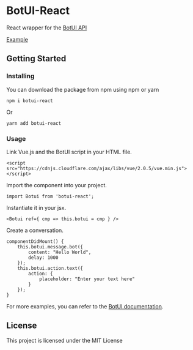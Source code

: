 # BotUI-React

React wrapper for the [BotUI API](https://botui.org)

[Example](https://gabrielcolson.github.io/botui-react/)

## Getting Started

### Installing

You can download the package from npm using npm or yarn

```
npm i botui-react
```
Or
```
yarn add botui-react
```

### Usage

Link Vue.js and the BotUI script in your HTML file.

```
<script src="https://cdnjs.cloudflare.com/ajax/libs/vue/2.0.5/vue.min.js"></script>
```

Import the component into your project.

```
import Botui from 'botui-react';
```

Instantiate it in your jsx.

```
<Botui ref={ cmp => this.botui = cmp } />
```

Create a conversation.

```
componentDidMount() {
    this.botui.message.bot({
        content: "Hello World",
        delay: 1000
    });
    this.botui.action.text({
        action: {
            placeholder: "Enter your text here"
        }
    });
}
```

For more examples, you can refer to the [BotUI documentation](https://docs.botui.org).

## License

This project is licensed under the MIT License
